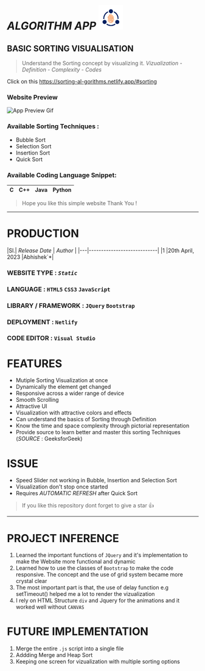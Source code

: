 # *_ALGORITHM APP_*  ![App Icon](images/icon-small.png)  

## BASIC SORTING VISUALISATION
> Understand the Sorting concept by visualizing it.
> *Vizualization* _-_ *Definition* _-_ *Complexity* _-_ *Codes*

Click on this https://sorting-al-gorithms.netlify.app/#sorting

### Website Preview
![App Preview Gif](images/Algorithm_App.gif)

### Available Sorting Techniques :
  * Bubble Sort
  * Selection Sort
  * Insertion Sort
  * Quick Sort

### Available Coding Language Snippet:
| C | C++ | Java | Python |
|---|-----|------|--------|
  
> Hope you like this simple website
> Thank You ! 
>


---

# PRODUCTION 
|Sl.| _Release Date_ |  _Author_ |
|---|----------------------------|
|1  |20th April, 2023  |Abhishek`*|


### WEBSITE TYPE : _*`Static`*_

### LANGUAGE :  `HTML5` `CSS3` `JavaScript`

### LIBRARY / FRAMEWORK : `JQuery` `Bootstrap`

### DEPLOYMENT : `Netlify`

### CODE EDITOR : `Visual Studio`

# FEATURES
  * Mutiple Sorting Visualization at once
  * Dynamically the element get changed
  * Responsive across a wider range of device
  * Smooth Scrolling
  * Attractive UI
  * Visualization with attractive colors and effects
  * Can understand the basics of Sorting through Definition
  * Know the time and space complexity through pictorial representation
  * Provide source to learn better and master this sorting Techniques (*_SOURCE_* : GeeksforGeek)


# ISSUE
  * Speed Slider not working in Bubble, Insertion and Selection Sort
  * Visualization don't stop once started
  * Requires _AUTOMATIC REFRESH_ after Quick Sort



>If you like this repository dont forget to give a star &#128077;


---


# PROJECT INFERENCE
  1. Learned the important functions of `JQuery` and it's implementation to make the Website more functional and dynamic
  2. Learned how to use the classes of `Bootstrap` to make the code responsive. The concept and the use of grid system became more crystal clear
  3. The most important part is that, the use of delay function e.g setTimeout() helped me a lot to render the vizualization
  4. I rely on HTML Structure `div` and Jquery for the animations and it worked well without `CANVAS`
 

# FUTURE IMPLEMENTATION
  1. Merge the entire `.js` script into a single file
  2. Addding Merge and Heap Sort
  3. Keeping one screen for vizualization with multiple sorting options

